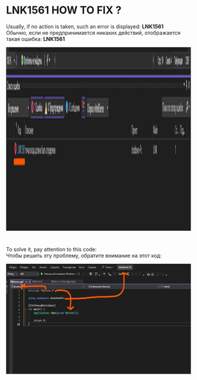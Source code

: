 # LNK1561 HOW TO FIX ?

Usually, if no action is taken, such an error is displayed: **LNK1561**      
Обычно, если не предпринимается никаких действий, отображается такая ошибка: **LNK1561**      

<img src="error.png" alt="game" width="800" height="500">

#

To solve it, pay attention to this code:  
Чтобы решить эту проблему, обратите внимание на этот код:  

<img src="error1.png" alt="game" width="800" height="300">

